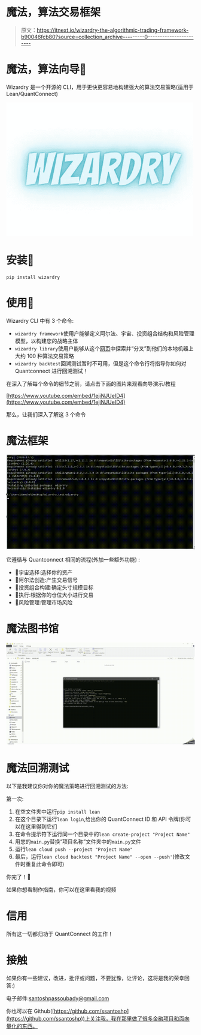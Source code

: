 # 魔法，算法交易框架

> 原文：<https://itnext.io/wizardry-the-algorithmic-trading-framework-b90046fcb80?source=collection_archive---------0----------------------->

# 魔法，算法向导💫

Wizardry 是一个开源的 CLI，用于更快更容易地构建强大的算法交易策略(适用于 Lean/QuantConnect)

![](img/174901655e9f795300a4e28b75655a10.png)

# 安装🧙

```
pip install wizardry
```

# 使用🏦

Wizardry CLI 中有 3 个命令:

*   `wizardry framework`使用户能够定义阿尔法、宇宙、投资组合结构和风险管理模型，以构建您的战略主体
*   `wizardry library`使用户能够从这个[网页](https://www.quantconnect.com/tutorials/strategy-library/strategy-library)中探索并“分叉”到他们的本地机器上大约 100 种算法交易策略
*   `wizardry backtest`回溯测试暂时不可用，但是这个命令行将指导你如何对 Quantconnect 进行回溯测试！

在深入了解每个命令的细节之前，请点击下面的图片来观看向导演示/教程

[https://www.youtube.com/embed/1ejiNJUeID4](https://www.youtube.com/embed/1ejiNJUeID4)

那么，让我们深入了解这 3 个命令

# 魔法框架

![](img/0c5e2724dedfa06610892a7cbe4c2496.png)

它遵循与 Quantconnect 相同的流程(外加一些额外功能) :

*   🍈宇宙选择:选择你的资产
*   🍓阿尔法创造:产生交易信号
*   🍇投资组合构建:确定头寸规模目标
*   🍉执行:根据你的仓位大小进行交易
*   🍌风险管理:管理市场风险

# 魔法图书馆

![](img/98d2eda0e974d8799dbf2d501d8202df.png)

# 魔法回溯测试

以下是我建议你对你的魔法策略进行回溯测试的方法:

第一次:

1.  在空文件夹中运行`pip install lean`
2.  在这个目录下运行`lean login`,给出你的 QuantConnect ID 和 API 令牌(你可以在这里得到它们
3.  在命令提示符下运行同一个目录中的`lean create-project "Project Name"`
4.  用您的`main.py`替换“项目名称”文件夹中的`main.py`文件
5.  运行`lean cloud push --project "Project Name"`
6.  最后，运行`lean cloud backtest "Project Name" --open --push'`(修改文件时重复此命令即可)

你完了！🚀

如果你想看制作指南，你可以在这里看我的视频

# **信用**

所有这一切都归功于 QuantConnect 的工作！

# 接触

如果你有一些建议，改进，批评或问题，不要犹豫，让评论，这将是我的荣幸回答:)

电子邮件:santoshpassoubady@gmail.com

你也可以在 Github([https://github.com/ssantoshp](https://github.com/ssantoshp))上关注我，我在那里做了很多金融项目和面向量化的东西。